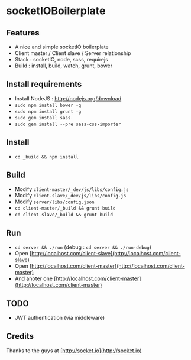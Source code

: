 socketIOBoilerplate
===================

Features
--------
- A nice and simple socketIO boilerplate
- Client master / Client slave / Server relationship
- Stack : socketIO, node, scss, requirejs
- Build : install, build, watch, grunt, bower

Install requirements
--------------------
- Install NodeJS : http://nodejs.org/download
- `sudo npm install bower -g`
- `sudo npm install grunt -g`
- `sudo gem install sass`
- `sudo gem install --pre sass-css-importer`

Install
-------
- `cd _build && npm install`

Build
-----
- Modify `client-master/_dev/js/libs/config.js`
- Modify `client-slave/_dev/js/libs/config.js`
- Modify `server/libs/config.json`
- `cd client-master/_build && grunt build`
- `cd client-slave/_build && grunt build`

Run
---
- `cd server && ./run` (debug : `cd server && ./run-debug`)
- Open [http://localhost.com/client-slave](http://localhost.com/client-slave)
- Open [http://localhost.com/client-master](http://localhost.com/client-master)
- And anoter one [http://localhost.com/client-master](http://localhost.com/client-master)

TODO
----
- JWT authentication (via middleware)

Credits
-------
Thanks to the guys at [http://socket.io](http://socket.io)